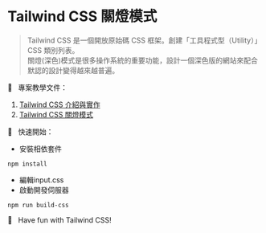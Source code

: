 # Tailwind CSS 關燈模式
> Tailwind CSS 是一個開放原始碼 CSS 框架。創建「工具程式型（Utility）」CSS 類別列表。<br>
> 關燈(深色)模式是很多操作系統的重要功能，設計一個深色版的網站來配合默認的設計變得越來越普遍。<br>

📝 &nbsp; 專案教學文件：
1. [Tailwind CSS 介紹與實作](https://jacychu.medium.com/%E7%94%A8-vue-router-%E5%AF%A6%E4%BD%9C%E7%B6%B2%E9%A0%81%E5%88%87%E6%8F%9B-%E4%B8%8A-7caf532e685f)
2. [Tailwind CSS 關燈模式](https://jacychu.medium.com/tailwind-css-%E9%97%9C%E7%87%88%E6%A8%A1%E5%BC%8F-2b2d2f374b4c#2614)

🚀 &nbsp; 快速開始：<br>
- 安裝相依套件
```
npm install
```
- 編輯input.css
- 啟動開發伺服器
```
npm run build-css
```

🌈 &nbsp; Have fun with Tailwind CSS!
